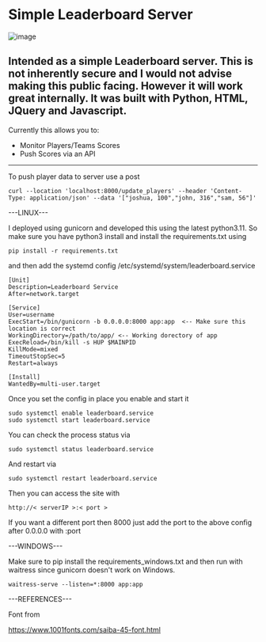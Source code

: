 # Simple Leaderboard Server

![image]()


Intended as a simple Leaderboard server.  This is not inherently secure and I would not advise making this public facing.  However it will work great internally.  It was built with Python, HTML, JQuery and Javascript.
---

Currently this allows you to:
- Monitor Players/Teams Scores
- Push Scores via an API

---
To push player data to server use a post

    curl --location 'localhost:8000/update_players' --header 'Content-Type: application/json' --data '["joshua, 100","john, 316","sam, 56"]'


---LINUX---

I deployed using gunicorn and developed this using the latest python3.11.
So make sure you have python3 install and install the requirements.txt using

    pip install -r requirements.txt

and then add the systemd config /etc/systemd/system/leaderboard.service

    [Unit]
    Description=Leaderboard Service
    After=network.target

    [Service]
    User=username
    ExecStart=/bin/gunicorn -b 0.0.0.0:8000 app:app  <-- Make sure this location is correct
    WorkingDirectory=/path/to/app/ <-- Working dorectory of app
    ExecReload=/bin/kill -s HUP $MAINPID
    KillMode=mixed
    TimeoutStopSec=5
    Restart=always

    [Install]
    WantedBy=multi-user.target

Once you set the config in place you enable and start it

    sudo systemctl enable leaderboard.service
    sudo systemctl start leaderboard.service

You can check the process status via

    sudo systemctl status leaderboard.service

And restart via

    sudo systemctl restart leaderboard.service

Then you can access the site with 
    
    http://< serverIP >:< port >

If you want a different port then 8000 just add the port to the above config after 0.0.0.0 with :port

---WINDOWS---

Make sure to pip install the requirements_windows.txt
and then run with waitress since gunicorn doesn't work on Windows.

    waitress-serve --listen=*:8000 app:app

---REFERENCES---

Font from 

https://www.1001fonts.com/saiba-45-font.html